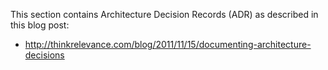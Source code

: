 This section contains Architecture Decision Records (ADR) as described in this blog post:

- <http://thinkrelevance.com/blog/2011/11/15/documenting-architecture-decisions>
